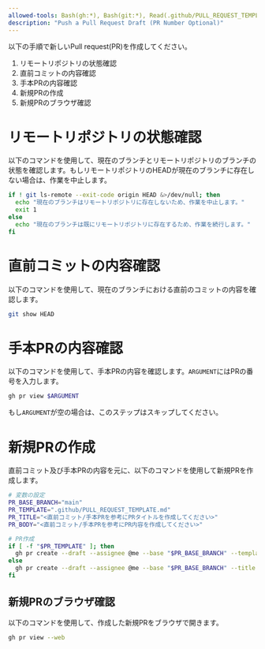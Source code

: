 ```yaml
---
allowed-tools: Bash(gh:*), Bash(git:*), Read(.github/PULL_REQUEST_TEMPLATE.md)
description: "Push a Pull Request Draft (PR Number Optional)"
---
```


以下の手順で新しいPull request(PR)を作成してください。

1. リモートリポジトリの状態確認
2. 直前コミットの内容確認
3. 手本PRの内容確認
4. 新規PRの作成
5. 新規PRのブラウザ確認

# リモートリポジトリの状態確認

以下のコマンドを使用して、現在のブランチとリモートリポジトリのブランチの状態を確認します。もしリモートリポジトリのHEADが現在のブランチに存在しない場合は、作業を中止します。

```bash
if ! git ls-remote --exit-code origin HEAD &>/dev/null; then
  echo "現在のブランチはリモートリポジトリに存在しないため、作業を中止します。"
  exit 1
else
  echo "現在のブランチは既にリモートリポジトリに存在するため、作業を続行します。"
fi
```

# 直前コミットの内容確認

以下のコマンドを使用して、現在のブランチにおける直前のコミットの内容を確認します。

```bash
git show HEAD
```

# 手本PRの内容確認

以下のコマンドを使用して、手本PRの内容を確認します。`ARGUMENT`にはPRの番号を入力します。

```bash
gh pr view $ARGUMENT
```

もし`ARGUMENT`が空の場合は、このステップはスキップしてください。

# 新規PRの作成

直前コミット及び手本PRの内容を元に、以下のコマンドを使用して新規PRを作成します。

```bash
# 変数の設定
PR_BASE_BRANCH="main"
PR_TEMPLATE=".github/PULL_REQUEST_TEMPLATE.md"
PR_TITLE="<直前コミット/手本PRを参考にPRタイトルを作成してください>"
PR_BODY="<直前コミット/手本PRを参考にPR内容を作成してください>"

# PR作成
if [ -f "$PR_TEMPLATE" ]; then
  gh pr create --draft --assignee @me --base "$PR_BASE_BRANCH" --template "$PR_TEMPLATE" --title "$PR_TITLE" --body "$PR_BODY"
else
  gh pr create --draft --assignee @me --base "$PR_BASE_BRANCH" --title "$PR_TITLE" --body "$PR_BODY"
fi
```

## 新規PRのブラウザ確認

以下のコマンドを使用して、作成した新規PRをブラウザで開きます。

```bash
gh pr view --web
```
